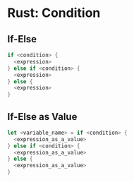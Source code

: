 # Rust: Condition

## If-Else

```rs
if <condition> {
  <expression>
} else if <condition> {
  <expression>
} else {
  <expression>
}
```

## If-Else as Value

```rs
let <variable_name> = if <condition> {
  <expression_as_a_value>
} else if <condition> {
  <expression_as_a_value>
} else {
  <expression_as_a_value>
}
```
